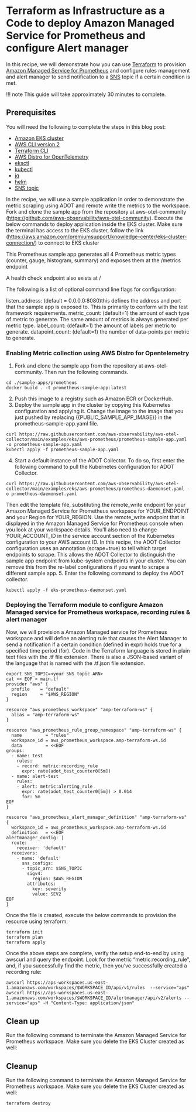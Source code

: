 # Terraform as Infrastructure as a Code to deploy Amazon Managed Service for Prometheus and configure Alert manager

In this recipe, we will demonstrate how you can use [Terraform](https://www.terraform.io/) to provision [Amazon Managed Service for Prometheus](https://aws.amazon.com/prometheus/) and configure rules management and alert manager to send notification to a [SNS](https://docs.aws.amazon.com/sns/) topic if a certain condition is met.


!!! note
    This guide will take approximately 30 minutes to complete.

## Prerequisites
You will need the following to complete the steps in this blog post:
* [Amazon EKS cluster](https://docs.aws.amazon.com/eks/latest/userguide/create-cluster.html) 
* [AWS CLI version 2](https://docs.aws.amazon.com/cli/latest/userguide/install-cliv2.html)
* [Terraform CLI](https://www.terraform.io/downloads)
* [AWS Distro for OpenTelemetry](https://aws-otel.github.io/)
* [eksctl](https://eksctl.io/)
* [kubectl](https://docs.aws.amazon.com/eks/latest/userguide/install-kubectl.html)
* [jq](https://stedolan.github.io/jq/download/%20)
* [helm](https://helm.sh/)
* [SNS topic](https://docs.aws.amazon.com/sns/latest/dg/sns-create-topic.html)

In the recipe, we will use a sample application in order to demonstrate the metric scraping using ADOT and remote write the metrics to the workspace. Fork and clone the sample app from the repository at aws-otel-community (https://github.com/aws-observability/aws-otel-community). Execute the below commands to deploy application inside the EKS cluster. Make sure the terminal has access to the EKS cluster, follow the link (https://aws.amazon.com/premiumsupport/knowledge-center/eks-cluster-connection/) to connect to EKS cluster

This Prometheus sample app generates all 4 Prometheus metric types (counter, gauge, histogram, summary) and exposes them at the /metrics endpoint

A health check endpoint also exists at /

The following is a list of optional command line flags for configuration:

listen_address: (default = 0.0.0.0:8080)this defines the address and port that the sample app is exposed to. This is primarily to conform with the test framework requirements.
metric_count: (default=1) the amount of each type of metric to generate. The same amount of metrics is always generated per metric type.
label_count: (default=1) the amount of labels per metric to generate.
datapoint_count: (default=1) the number of data-points per metric to generate.

### Enabling Metric collection using AWS Distro for Opentelemetry
1. Fork and clone the sample app from the repository at aws-otel-community.
Then run the following commands.

```
cd ./sample-apps/prometheus
docker build . -t prometheus-sample-app:latest
```
2. Push this image to a registry such as Amazon ECR or DockerHub.
3. Deploy the sample app in the cluster by copying this Kubernetes configuration and applying it. Change the image to the image that you just pushed by replacing {{PUBLIC_SAMPLE_APP_IMAGE}} in the prometheus-sample-app.yaml file.

```
curl https://raw.githubusercontent.com/aws-observability/aws-otel-collector/main/examples/eks/aws-prometheus/prometheus-sample-app.yaml -o prometheus-sample-app.yaml
kubectl apply -f prometheus-sample-app.yaml
```
4. Start a default instance of the ADOT Collector. To do so, first enter the following command to pull the Kubernetes configuration for ADOT Collector.

```
curl https://raw.githubusercontent.com/aws-observability/aws-otel-collector/main/examples/eks/aws-prometheus/prometheus-daemonset.yaml -o prometheus-daemonset.yaml
```
Then edit the template file, substituting the remote_write endpoint for your Amazon Managed Service for Prometheus workspace for YOUR_ENDPOINT and your Region for YOUR_REGION. Use the remote_write endpoint that is displayed in the Amazon Managed Service for Prometheus console when you look at your workspace details.
You'll also need to change YOUR_ACCOUNT_ID in the service account section of the Kubernetes configuration to your AWS account ID.
In this recipe, the ADOT Collector configuration uses an annotation (scrape=true) to tell which target endpoints to scrape. This allows the ADOT Collector to distinguish the sample app endpoint from kube-system endpoints in your cluster. You can remove this from the re-label configurations if you want to scrape a different sample app.
5. Enter the following command to deploy the ADOT collector.
```
kubectl apply -f eks-prometheus-daemonset.yaml
```

### Deploying the Terraform module to configure Amazon Managed service for Prometheus workspace, recording rules & alert manager

Now, we will  provision a Amazon Managed service for Prometheus workspace and will define an alerting rule that causes the Alert Manager to send a notification if a certain condition (defined in expr) holds true for a specified time period (for). Code in the Terraform language is stored in plain text files with the .tf file extension. There is also a JSON-based variant of the language that is named with the .tf.json file extension.

```
export SNS_TOPIC=<your SNS topic ARN>
cat << EOF > main.tf
provider "aws" {
  profile    = "default"
  region     = "$AWS_REGION"
}

resource "aws_prometheus_workspace" "amp-terraform-ws" {
  alias = "amp-terraform-ws"
}

resource "aws_prometheus_rule_group_namespace" "amp-terraform-ws" {
  name         = "rules"
  workspace_id = aws_prometheus_workspace.amp-terraform-ws.id
  data         = <<EOF
groups:
  - name: test
    rules:
    - record: metric:recording_rule
      expr: rate(adot_test_counter0[5m])
  - name: alert-test
    rules:
    - alert: metric:alerting_rule
      expr: rate(adot_test_counter0[5m]) > 0.014
      for: 5m    
EOF
}

resource "aws_prometheus_alert_manager_definition" "amp-terraform-ws" {
  workspace_id = aws_prometheus_workspace.amp-terraform-ws.id
  definition   = <<EOF
alertmanager_config: |
  route:
    receiver: 'default'
  receivers:
    - name: 'default'
      sns_configs:
      - topic_arn: $SNS_TOPIC
        sigv4:
          region: $AWS_REGION
        attributes:
          key: severity
          value: SEV2
EOF
}
```

Once the file is created, execute the below commands to provision the resource using terraform:

```
terraform init
terraform plan
terraform apply
```

Once the above steps are complete, verify the setup end-to-end by using awscurl and query the endpoint. Look for the metric “metric:recording_rule”, and, if you successfully find the metric, then you’ve successfully created a recording rule:

```
awscurl https://aps-workspaces.us-east-1.amazonaws.com/workspaces/$WORKSPACE_ID/api/v1/rules  --service="aps"
awscurl https://aps-workspaces.us-east-1.amazonaws.com/workspaces/$WORKSPACE_ID/alertmanager/api/v2/alerts --service="aps" -H "Content-Type: application/json"
```

## Clean up

Run the following command to terminate the Amazon Managed Service for Prometheus workspace. Make sure you delete the EKS Cluster created as well:


## Cleanup

Run the following command to terminate the Amazon Managed Service for Prometheus workspace. Make sure you delete the EKS Cluster created as well:

```
terraform destroy
```

